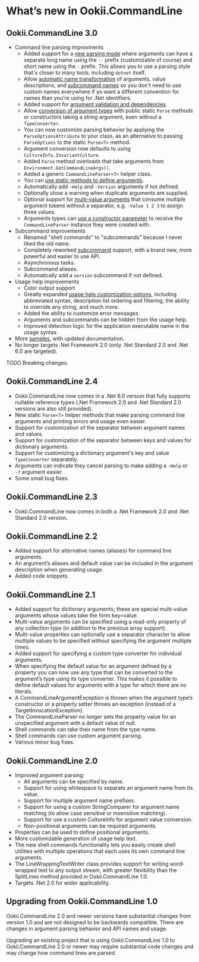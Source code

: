 # What’s new in Ookii.CommandLine

## Ookii.CommandLine 3.0

- Command line parsing improvments
  - Added support for a [new parsing mode](Arguments.md#longshort-mode) where arguments can have a
    separate long name using the `--` prefix (customizable of course) and short name using the `-`
    prefix. This allows you to use a parsing style that's closer to many tools, including `dotnet`
    itself.
  - Allow [automatic name transformation](DefiningArguments.md#name-transformation) of arguments,
    value descriptions, and [subcommand names](Subcommands.md#name-transformation) so you don't need
    to use custom names everywhere if yo want a different convention for names than you're using for
    .Net identifiers.
  - Added support for [argument validation and dependencies](Validation.md).
  - Allow [conversion of argument types](Arguments.md#argument-value-conversion) with public static
    `Parse` methods or constructors taking a string argument, even without a `TypeConverter`.
  - You can now customize parsing behavior by applying the `ParseOptionsAttribute` to your class, as
    an alternative to passing `ParseOptions` to the static `Parse<T>` method.
  - Argument conversion now defaults to using `CultureInfo.InvariantCulture`.
  - Added `Parse` method overloads that take arguments from `Environment.GetCommandLineArgs()`.
  - Added a generic `CommandLineParser<T>` helper class.
  - You can [use static methods to define arguments](DefiningArguments.md#using-methods).
  - Automatically add `-Help` and `-Version` arguments if not defined.
  - Optionally show a warning when duplicate arguments are supplied.
  - Optional support for [multi-value arguments](Arguments.md#arguments-with-multiple-values) that
    consume multiple argument tokens without a separator, e.g. `-Value 1 2 3` to assign three values.
  - Arguments types can [use a constructor parameter](DefiningArguments.md#commandlineparser-injection)
    to receive the `CommandLineParser` instance they were created with.
- Subcommand improvements
  - Renamed "shell commands" to "subcommands" because I never liked the old name.
  - Completely reworked [subcommand](Subcommands.md) support, with a brand new, more powerful and
    easier to use API.
  - Asynchronous tasks.
  - Subcommand aliases.
  - Automatically add a `version` subcommand if not defined.
- Usage help improvements
  - Color output support.
  - Greatly expanded [usage help customization options](UsageHelp.md), including abbreviated syntax,
    description list ordering and filtering, the ability to override any string, and much more.
  - Added the ability to customize error messages.
  - Arguments and subcommands can be hidden from the usage help.
  - Improved detection logic for the application executable name in the usage syntax.
- More [samples](../src/Samples), with updated documentation.
- No longer targets .Net Framework 2.0 (only .Net Standard 2.0 and .Net 6.0 are targeted).

TODO Breaking changes.

## Ookii.CommandLine 2.4

- Ookii.CommandLine now comes in a .Net 6.0 version that fully supports nullable reference types
  (.Net Framework 2.0 and .Net Standard 2.0 versions are also still provided).
- New static `Parse<T>` helper methods that make parsing command line arguments and printing errors
  and usage even easier.
- Support for customization of the separator between argument names and values.
- Support for customization of the separator between keys and values for dictionary arguments.
- Support for customizing a dictionary argument's key and value `TypeConverter` separately.
- Arguments can indicate they cancel parsing to make adding a `-Help` or `-?` argument easier.
- Some small bug fixes.

## Ookii.CommandLine 2.3

- Ookii.CommandLine now comes in both a .Net Framework 2.0 and .Net Standard 2.0 version.

## Ookii.CommandLine 2.2

- Added support for alternative names (aliases) for command line arguments.
- An argument’s aliases and default value can be included in the argument description when
  generating usage.
- Added code snippets.

## Ookii.CommandLine 2.1

- Added support for dictionary arguments; these are special multi-value arguments whose values take
  the form key=value.
- Multi-value arguments can be specified using a read-only property of any collection type (in
  addition to the previous array support).
- Multi-value properties can optionally use a separator character to allow multiple values to be
  specified without specifying the argument multiple times.
- Added support for specifying a custom type converter for individual arguments.
- When specifying the default value for an argument defined by a property you can now use any type
  that can be converted to the argument’s type using its type converter. This makes it possible to
  define default values for arguments with a type for which there are no literals.
- A CommandLineArgumentException is thrown when the argument type’s constructor or a property setter
  throws an exception (instead of a TargetInvocationException).
- The CommandLineParser no longer sets the property value for an unspecified argument with a default
  value of null.
- Shell commands can take their name from the type name.
- Shell commands can use custom argument parsing.
- Various minor bug fixes.

## Ookii.CommandLine 2.0

- Improved argument parsing:
  - All arguments can be specified by name.
  - Support for using whitespace to separate an argument name from its value.
  - Support for multiple argument name prefixes.
  - Support for using a custom StringComparer for argument name matching (to allow case sensitive or
    insensitive matching).
  - Support for use a custom CultureInfo for argument value conversion.
  - Non-positional arguments can be required arguments.
- Properties can be used to define positional arguments.
- More customizable generation of usage help text.
- The new shell commands functionality lets you easily create shell utilities with multiple
  operations that each uses its own command line arguments.
- The LineWrappingTextWriter class provides support for writing word-wrapped text to any output
  stream, with greater flexibility than the SplitLines method provided in Ookii.CommandLine 1.0.
- Targets .Net 2.0 for wider applicability.

## Upgrading from Ookii.CommandLine 1.0

Ookii.CommandLine 2.0 and newer versions have substantial changes from version 1.0 and are not
designed to be backwards compatible. There are changes in argument parsing behavior and API names
and usage.

Upgrading an existing project that is using Ookii.CommandLine 1.0 to Ookii.CommandLine 2.0 or newer
may require substantial code changes and may change how command lines are parsed.
